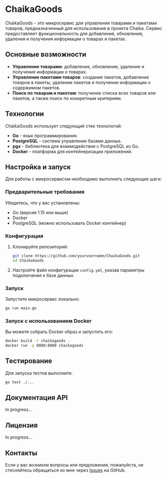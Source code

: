 # ChaikaGoods

ChaikaGoods - это микросервис для управления товарами и пакетами товаров, предназначенный для использования в проекта
Chaika. Сервис предоставляет функциональность для добавления, обновления, удаления и получения информации о товарах и
пакетах.

## Основные возможности

- **Управление товарами**: добавление, обновление, удаление и получение информации о товарах.
- **Управление пакетами товаров**: создание пакетов, добавление товаров в пакеты, удаление пакетов и получение
  информации о содержимом пакетов.
- **Поиск по товарам и пакетам**: получение списка всех товаров или пакетов, а также поиск по конкретным критериям.

## Технологии

ChaikaGoods использует следующий стек технологий:

- **Go** - язык программирования.
- **PostgreSQL** - система управления базами данных.
- **pgx** - библиотека для взаимодействия с PostgreSQL из Go.
- **Docker** - платформа для контейнеризации приложений.

## Настройка и запуск

Для работы с микросервисом необходимо выполнить следующие шаги:

### Предварительные требования

Убедитесь, что у вас установлены:

- Go (версия 1.15 или выше)
- Docker
- PostgreSQL (можно использовать Docker контейнер)

### Конфигурация

1. Клонируйте репозиторий:
   ```bash
   git clone https://github.com/yourusername/ChaikaGoods.git
   cd ChaikaGoods
   ```

2. Настройте файл конфигурации `config.yml`, указав параметры подключения к базе данных.

### Запуск

Запустите микросервис локально:

```bash
go run main.go
```

### Запуск с использованием Docker

Вы можете собрать Docker образ и запустить его:

```bash
docker build -t chaikagoods .
docker run -p 8080:8080 chaikagoods
```

## Тестирование

Для запуска тестов выполните:

```bash
go test ./...
```

## Документация API

In progress...

## Лицензия

In progress...

## Контакты

Если у вас возникли вопросы или предложения, пожалуйста, не стесняйтесь обращаться ко мне
через [Issues](https://github.com/Chaika-Team/ChaikaGoods/issues) на GitHub.
